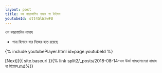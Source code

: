 ```yaml
---
layout: post
title: ওম কারাস্তালিন নামায গা টাইমস
youtubeId: stt4GlWawFU
---
```

 
 
 ওম কারাস্তালিন নামায  
 
 -  পাত্র হিসাবে যার নিজের হাত রয়েছে 
 
  
 
  
 
 
 
 
 
 


{% include youtubePlayer.html id=page.youtubeId %}
 
[Next]({{ site.baseurl }}{% link  split2/_posts/2018-08-14-ওম ঊর্ধ্ব সামহানানেয়া নামায গা টাইমস.md%})
 
